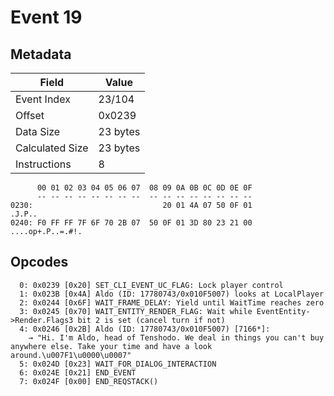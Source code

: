 # Event 19

## Metadata

| Field           | Value    |
|-----------------|----------|
| Event Index     | 23/104   |
| Offset          | 0x0239   |
| Data Size       | 23 bytes |
| Calculated Size | 23 bytes |
| Instructions    | 8        |

```
      00 01 02 03 04 05 06 07  08 09 0A 0B 0C 0D 0E 0F
      -- -- -- -- -- -- -- --  -- -- -- -- -- -- -- --
0230:                             20 01 4A 07 50 0F 01            .J.P..
0240: F0 FF FF 7F 6F 70 2B 07  50 0F 01 3D 80 23 21 00  ....op+.P..=.#!.
```

## Opcodes

```
  0: 0x0239 [0x20] SET_CLI_EVENT_UC_FLAG: Lock player control
  1: 0x023B [0x4A] Aldo (ID: 17780743/0x010F5007) looks at LocalPlayer
  2: 0x0244 [0x6F] WAIT_FRAME_DELAY: Yield until WaitTime reaches zero
  3: 0x0245 [0x70] WAIT_ENTITY_RENDER_FLAG: Wait while EventEntity->Render.Flags3 bit 2 is set (cancel turn if not)
  4: 0x0246 [0x2B] Aldo (ID: 17780743/0x010F5007) [7166*]:
    → "Hi. I'm Aldo, head of Tenshodo. We deal in things you can't buy anywhere else. Take your time and have a look around.\u007F1\u0000\u0007"
  5: 0x024D [0x23] WAIT_FOR_DIALOG_INTERACTION
  6: 0x024E [0x21] END_EVENT
  7: 0x024F [0x00] END_REQSTACK()
```
